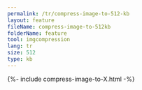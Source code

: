 ```yaml
---
permalink: /tr/compress-image-to-512-kb
layout: feature
fileName: compress-image-to-512kb
folderName: feature
tool: imgcompression
lang: tr
size: 512
type: kb
---
```


{%- include compress-image-to-X.html -%}
